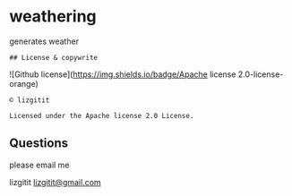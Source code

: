 
# weathering
 
generates weather










    ## License & copywrite
    
![Github license](https://img.shields.io/badge/Apache license 2.0-license-orange)


    © lizgitit

    Licensed under the Apache license 2.0 License.
    

## Questions
please email me

lizgitit
lizgitit@gmail.com    

